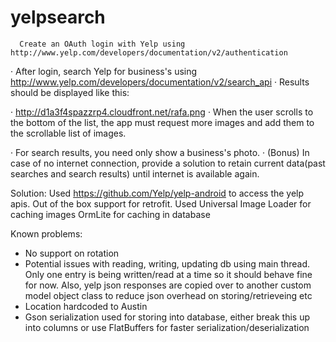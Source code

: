 # yelpsearch

      Create an OAuth login with Yelp using http://www.yelp.com/developers/documentation/v2/authentication 
·         After login, search Yelp for business's using http://www.yelp.com/developers/documentation/v2/search_api
·         Results should be displayed like this: 

·         http://d1a3f4spazzrp4.cloudfront.net/rafa.png
·         When the user scrolls to the bottom of the list, the app must request more images and add them to the scrollable list of images.
 
·         For search results, you need only show a business's photo.
·         (Bonus) In case of no internet connection, provide a solution to retain current data(past searches and search results) until internet is available again.


Solution:
Used https://github.com/Yelp/yelp-android to access the yelp apis. Out of the box support for retrofit.
Used Universal Image Loader for caching images
OrmLite for caching in database

Known problems:
- No support on rotation
- Potential issues with reading, writing, updating db using main thread. Only one entry is being written/read at a time so it should behave fine for now. Also, yelp json responses are copied over to another custom model object class to reduce json overhead on storing/retrieveing etc
- Location hardcoded to Austin
- Gson serialization used for storing into database, either break this up into columns or use FlatBuffers for faster serialization/deserialization

